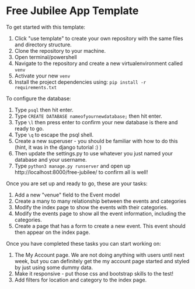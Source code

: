 # Free Jubilee App Template

To get started with this template:

1. Click "use template" to create your own repository with the same files and directory structure.
2. Clone the repository to your machine.
3. Open terminal/powershell
4. Navigate to the repository and create a new virtualenvironment called `venv`
5. Activate your new `venv`
6. Install the project dependencies using: `pip install -r requirements.txt`

To configure the database:
1. Type `psql` then hit enter.
2. Type `CREATE DATABASE nameofyournewdatabase;` then hit enter.
3. Type `\l` then press enter to confirm your new database is there and ready to go.
4. Type `\q` to escape the psql shell.
5. Create a new superuser - you should be familiar with how to do this (hint, it was in the django tutorial :) )
6. Then update the settings.py to use whatever you just named your database and your username.
7. Type `python3 manage.py runserver` and open up http://localhost:8000/free-jubilee/ to confirm all is well!

Once you are set up and ready to go, these are your tasks:

1. Add a new "venue" field to the Event model
2. Create a many to many relationship between the events and categories
3. Modify the index page to show the events with their categories.
5. Modify the events page to show all the event information, including the categories.
6. Create a page that has a form to create a new event. This event should then appear on the index page.

Once you have completed these tasks you can start working on:

1. The My Account page. We are not doing anything with users until next week, but you can definitely get the my account page started and styled by just using some dummy data.
2. Make it responsive - put those css and bootstrap skills to the test!
3. Add filters for location and category to the index page.